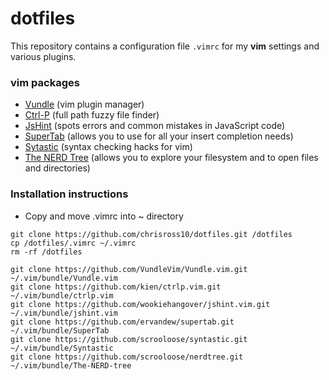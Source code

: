 # dotfiles

This repository contains a configuration file `.vimrc` for my **vim** settings and various plugins.

### vim packages

* [Vundle](https://github.com/VundleVim/Vundle.vim) (vim plugin manager)
* [Ctrl-P](https://github.com/ctrlpvim/ctrlp.vim) (full path fuzzy file finder)
* [JsHint](https://github.com/wookiehangover/jshint.vim) (spots errors and common mistakes in JavaScript code)
* [SuperTab](https://github.com/ervandew/supertab.git) (allows you to use <Tab> for all your insert completion needs)
* [Sytastic](https://github.com/scrooloose/syntastic.git) (syntax checking hacks for vim)
* [The NERD Tree](https://github.com/scrooloose/nerdtree) (allows you to explore your filesystem and to open files and directories)

### Installation instructions
* Copy and move .vimrc into ~ directory
```
git clone https://github.com/chrisross10/dotfiles.git /dotfiles
cp /dotfiles/.vimrc ~/.vimrc
rm -rf /dotfiles

git clone https://github.com/VundleVim/Vundle.vim.git ~/.vim/bundle/Vundle.vim
git clone https://github.com/kien/ctrlp.vim.git ~/.vim/bundle/ctrlp.vim
git clone https://github.com/wookiehangover/jshint.vim.git ~/.vim/bundle/jshint.vim
git clone https://github.com/ervandew/supertab.git ~/.vim/bundle/SuperTab
git clone https://github.com/scrooloose/syntastic.git ~/.vim/bundle/Syntastic
git clone https://github.com/scrooloose/nerdtree.git ~/.vim/bundle/The-NERD-tree
```
